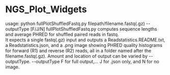 # NGS_Plot_Widgets
usage: python fullPlotShuffledFastq.py filepath/filename.fastq(.gz) --outputType [F/J/N]
fullPlotShuffledFastq.py computes sequence lengths and average PHRED for shuffled paired reads in fastq.  
It expects a single fastq(.gz) input and outputs a Readstatistics.README.txt, a Readstatistics.json, and 
a .png image showing PHRED quality histograms for forward (R1) and reverse (R2) reads, all in a folder
named after the filename.fastq(.gz).  Amount and location of output can be varied by --outputType.
--outputType F for full output,... J for .json only, and N for no image.
